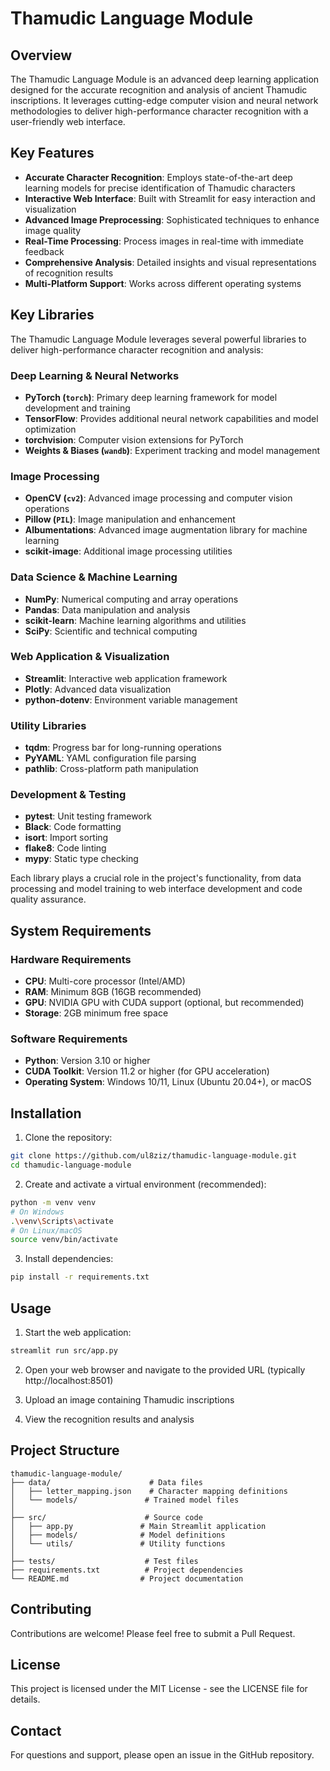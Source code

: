 # Thamudic Language Module

## Overview
The Thamudic Language Module is an advanced deep learning application designed for the accurate recognition and analysis of ancient Thamudic inscriptions. It leverages cutting-edge computer vision and neural network methodologies to deliver high-performance character recognition with a user-friendly web interface.

## Key Features
- **Accurate Character Recognition**: Employs state-of-the-art deep learning models for precise identification of Thamudic characters
- **Interactive Web Interface**: Built with Streamlit for easy interaction and visualization
- **Advanced Image Preprocessing**: Sophisticated techniques to enhance image quality
- **Real-Time Processing**: Process images in real-time with immediate feedback
- **Comprehensive Analysis**: Detailed insights and visual representations of recognition results
- **Multi-Platform Support**: Works across different operating systems

## Key Libraries

The Thamudic Language Module leverages several powerful libraries to deliver high-performance character recognition and analysis:

### Deep Learning & Neural Networks
- **PyTorch (`torch`)**: Primary deep learning framework for model development and training
- **TensorFlow**: Provides additional neural network capabilities and model optimization
- **torchvision**: Computer vision extensions for PyTorch
- **Weights & Biases (`wandb`)**: Experiment tracking and model management

### Image Processing
- **OpenCV (`cv2`)**: Advanced image processing and computer vision operations
- **Pillow (`PIL`)**: Image manipulation and enhancement
- **Albumentations**: Advanced image augmentation library for machine learning
- **scikit-image**: Additional image processing utilities

### Data Science & Machine Learning
- **NumPy**: Numerical computing and array operations
- **Pandas**: Data manipulation and analysis
- **scikit-learn**: Machine learning algorithms and utilities
- **SciPy**: Scientific and technical computing

### Web Application & Visualization
- **Streamlit**: Interactive web application framework
- **Plotly**: Advanced data visualization
- **python-dotenv**: Environment variable management

### Utility Libraries
- **tqdm**: Progress bar for long-running operations
- **PyYAML**: YAML configuration file parsing
- **pathlib**: Cross-platform path manipulation

### Development & Testing
- **pytest**: Unit testing framework
- **Black**: Code formatting
- **isort**: Import sorting
- **flake8**: Code linting
- **mypy**: Static type checking

Each library plays a crucial role in the project's functionality, from data processing and model training to web interface development and code quality assurance.

## System Requirements

### Hardware Requirements
- **CPU**: Multi-core processor (Intel/AMD)
- **RAM**: Minimum 8GB (16GB recommended)
- **GPU**: NVIDIA GPU with CUDA support (optional, but recommended)
- **Storage**: 2GB minimum free space

### Software Requirements
- **Python**: Version 3.10 or higher
- **CUDA Toolkit**: Version 11.2 or higher (for GPU acceleration)
- **Operating System**: Windows 10/11, Linux (Ubuntu 20.04+), or macOS

## Installation

1. Clone the repository:
```bash
git clone https://github.com/ul8ziz/thamudic-language-module.git
cd thamudic-language-module
```

2. Create and activate a virtual environment (recommended):
```bash
python -m venv venv
# On Windows
.\venv\Scripts\activate
# On Linux/macOS
source venv/bin/activate
```

3. Install dependencies:
```bash
pip install -r requirements.txt
```

## Usage

1. Start the web application:
```bash
streamlit run src/app.py
```

2. Open your web browser and navigate to the provided URL (typically http://localhost:8501)

3. Upload an image containing Thamudic inscriptions

4. View the recognition results and analysis

## Project Structure
```
thamudic-language-module/
├── data/                      # Data files
│   ├── letter_mapping.json    # Character mapping definitions
│   └── models/               # Trained model files
│
├── src/                      # Source code
│   ├── app.py               # Main Streamlit application
│   ├── models/              # Model definitions
│   └── utils/               # Utility functions
│
├── tests/                    # Test files
├── requirements.txt          # Project dependencies
└── README.md                # Project documentation
```

## Contributing
Contributions are welcome! Please feel free to submit a Pull Request.

## License
This project is licensed under the MIT License - see the LICENSE file for details.

## Contact
For questions and support, please open an issue in the GitHub repository.
